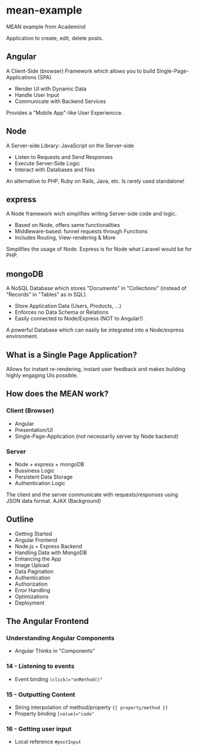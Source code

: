 # mean-example
MEAN example from Academind

Application to create, edit, delete posts.

## Angular
A Client-Side (browser) Framework which allows you to build Single-Page-Applications (SPA)

* Render UI with Dynamic Data
* Handle User Input
* Communicate with Backend Services

Provides a "Mobile App"-like User Experiencce.

## Node
A Server-side Library: JavaScript on the Server-side

* Listen to Requests and Send Responses
* Execute Server-Side Logic
* Interact with Databases and files

An alternative to PHP, Ruby on Rails, Java, etc. Is rarely used standalone!

## express
A Node framework wich simplifies writing Server-side code and logic.

* Based on Node, offers same functionalities
* Middleware-based: funnel requests through Functions
* Includes Routing, View-rendering & More

Simplifies the usage of Node. Express is for Node what Laravel would be for PHP.

## mongoDB

A NoSQL Database which stores "Documents" in "Collections" (instead of "Records" in "Tables" as in SQL).

* Store Application Data (Users, Products, ...)
* Enforces no Data Schema or Relations
* Easily connected to Node/Express (NOT to Angular!)

A powerful Database which can easily be integrated into a Node/express environment.

## What is a Single Page Application?

Allows for instant re-rendering, instant user feedback and makes building highly engaging UIs possible.

## How does the MEAN work?

### Client (Browser)

* Angular
* Presentation/UI
* Single-Page-Application (not necessarily server by Node backend)

### Server

* Node + express + mongoDB
* Bussiness Logic
* Persistent Data Storage
* Authentication Logic

The client and the server communicate with requests/responses using JSON data format. AJAX (Background)

## Outline

* Getting Started
* Angular Frontend
* Node.js + Express Backend
* Handling Data with MongoDB
* Enhancing the App
* Image Upload
* Data Pagination
* Authentication
* Authorization
* Error Handling
* Optimizations
* Deployment

## The Angular Frontend

### Understanding Angular Components

* Angular Thinks in "Components"

### 14 - Listening to events

* Event binding `(click)="onMethod()"`

### 15 - Outputting Content

* String interpolation of method/property `{{ property/method }}`
* Property binding `[value]="code"`

### 16 - Getting user input

* Local reference `#postInput`